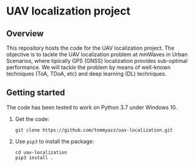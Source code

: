 # UAV localization project

## Overview
This repository hosts the code for the UAV localization project.
The objective is to tackle the UAV localization problem at mmWaves in Urban Scenarios, where tipically GPS (GNSS) localization provides sub-optimal performance.
We will tackle the problem by means of well-known techniques (ToA, TDoA, etc) and deep learning (DL) techniques.

## Getting started
The code has been tested to work on Python 3.7 under Windows 10.

1. Get the code:
    ```
    git clone https://github.com/tommyazz/uav-localization.git
    ```

2. Use `pip3` to install the package:
   ```
   cd uav-localization
   pip3 install .
   ```
